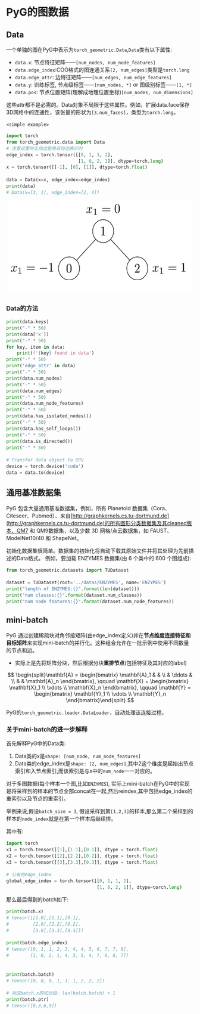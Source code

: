 # PyG的图数据
## Data
一个单独的图在PyG中表示为`torch_geometric.Data`,`Data`类有以下属性:

- `data.x`: 节点特征矩阵——`[num_nodes, num_node_features]`
- `data.edge_index`:COO格式的图连通关系`[2, num_edges]`类型是`torch.long`
- `data.edge_attr`: 边特征矩阵——`[num_edges, num_edge_features]`
- `data.y`: 训练标签, 节点级标签——`[num_nodes, *]` or 图级别标签——`[1, *]`
- `data.pos`: 节点位置矩阵(理解成地理位置坐标)`[num_nodes, num_dimensions]`

这些attr都不是必需的。Data对象不局限于这些属性。例如，扩展data.face保存3D网格中的连通性，该张量的形状为`[3,num_faces]`，类型为`torch.long`。

`<simple example>`

```python
import torch
from torch_geometric.data import Data
# 注意这里的无向边是用双向边表示的
edge_index = torch.tensor([[0, 1, 1, 2],
                           [1, 0, 2, 1]], dtype=torch.long)
x = torch.tensor([[-1], [0], [1]], dtype=torch.float)

data = Data(x=x, edge_index=edge_index)
print(data)
# Data(x=[3, 1], edge_index=[2, 4])
```
<center><img src=" .\pics\1.1.example_1.png " width="500" height = "250" ></center>

### Data的方法

```python
print(data.keys)
print("-" * 50)
print(data['x'])
print("-" * 50)
for key, item in data:
    print(f'{key} found in data')
print("-" * 50)
print('edge_attr' in data)
print("-" * 50)
print(data.num_nodes)
print("-" * 50)
print(data.num_edges)
print("-" * 50)
print(data.num_node_features)
print("-" * 50)
print(data.has_isolated_nodes())
print("-" * 50)
print(data.has_self_loops())
print("-" * 50)
print(data.is_directed())
print("-" * 50)

# Transfer data object to GPU.
device = torch.device('cuda')
data = data.to(device)
```

## 通用基准数据集
PyG 包含大量通用基准数据集，例如，所有 Planetoid 数据集（Cora、Citeseer、Pubmed）、来自[http://graphkernels.cs.tu-dortmund.de](http://graphkernels.cs.tu-dortmund.de)的所有图形分类数据集及其cleaned版本、QM7 和 QM9数据集，以及少数 3D 网格/点云数据集，如 FAUST、ModelNet10/40 和 ShapeNet。

初始化数据集很简单。数据集的初始化将自动下载其原始文件并将其处理为先前描述的Data格式。 例如，要加载 ENZYMES 数据集(由 6 个类中的 600 个图组成):
```python
from torch_geometric.datasets import TUDataset

dataset = TUDataset(root='../datas/ENZYMES', name='ENZYMES')
print("length of ENZYMES:{}".format(len(dataset)))
print("num classes:{}".format(dataset.num_classes))
print("num node features:{}".format(dataset.num_node_features))
```

## mini-batch
PyG 通过创建稀疏块对角邻接矩阵(由edge_index定义)并在**节点维度连接特征和目标矩阵**来实现mini-batch的并行化。这种组合允许在一批示例中使用不同数量的节点和边。

- 实际上是先将矩阵分块，然后根据分块**重排节点**(包括特征及其对应的label)

$$
\begin{split}\mathbf{A} = \begin{bmatrix} \mathbf{A}_1 & & \\ & \ddots & \\ & & \mathbf{A}_n \end{bmatrix}, \qquad \mathbf{X} = \begin{bmatrix} \mathbf{X}_1 \\ \vdots \\ \mathbf{X}_n \end{bmatrix}, \qquad \mathbf{Y} = \begin{bmatrix} \mathbf{Y}_1 \\ \vdots \\ \mathbf{Y}_n \end{bmatrix}\end{split}
$$

PyG的`torch_geometric.loader.DataLoader`，自动处理该连接过程。

### 关于mini-batch的进一步解释

  首先解释PyG中的Data类:
1. Data类的x是`shape: [num_node, num_node_features]`
2. Data类的edge_index是`shape: [2, num_edges]`,其中2这个维度是起始出节点索引和入节点索引,而该索引是与x中的`num_node`一一对应的。
   
对于多图数据(每个样本一个图,比如`ENZYMES`), 实际上mini-batch在PyG中的实现是将采样到的样本的节点全部concat在一起,然后reindex,其中包括edge_index的重索引以及节点的重索引。

举例来说,假设`batch_size = 3`, 假设采样到第`[1,2,3]`的样本,那么第二个采样到的样本的`node_index`就是在第一个样本后继续排。

其中有:
```python
import torch
x1 = torch.tensor([[1],[1.1],[0.1]], dtype = torch.float)
x2 = torch.tensor([[2],[2.2],[0.2]], dtype = torch.float)
x3 = torch.tensor([[3],[3.3],[0.3]], dtype = torch.float)

# 公有的edge_index
global_edge_index = torch.tensor([[0, 1, 1, 2],
                                  [1, 0, 2, 1]], dtype=torch.long)
```
那么最后得到的batch如下:
```python
print(batch.x)
# tensor([[1.0],[1.1],[0.1],
#         [2.0],[2.2],[0.2],
#         [3.0],[3.3],[0.3]])

print(batch.edge_index)
# tensor([0, 1, 1, 2, 3, 4, 4, 5, 6, 7, 7, 8],
#        [1, 0, 2, 1, 4, 3, 5, 4, 7, 6, 8, 7])


print(batch.batch) 
# tensor([0, 0, 0, 1, 1, 1, 2, 2, 2])

# 对应batch.x的切分段: len(batch.batch) + 1
print(batch.ptr) 
# tensor([0,3,6,9])
```